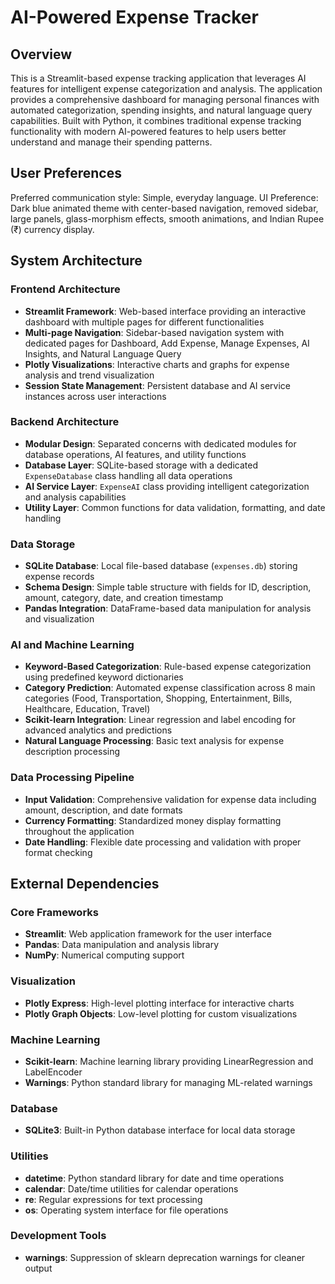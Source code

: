 # AI-Powered Expense Tracker

## Overview

This is a Streamlit-based expense tracking application that leverages AI features for intelligent expense categorization and analysis. The application provides a comprehensive dashboard for managing personal finances with automated categorization, spending insights, and natural language query capabilities. Built with Python, it combines traditional expense tracking functionality with modern AI-powered features to help users better understand and manage their spending patterns.

## User Preferences

Preferred communication style: Simple, everyday language.
UI Preference: Dark blue animated theme with center-based navigation, removed sidebar, large panels, glass-morphism effects, smooth animations, and Indian Rupee (₹) currency display.

## System Architecture

### Frontend Architecture
- **Streamlit Framework**: Web-based interface providing an interactive dashboard with multiple pages for different functionalities
- **Multi-page Navigation**: Sidebar-based navigation system with dedicated pages for Dashboard, Add Expense, Manage Expenses, AI Insights, and Natural Language Query
- **Plotly Visualizations**: Interactive charts and graphs for expense analysis and trend visualization
- **Session State Management**: Persistent database and AI service instances across user interactions

### Backend Architecture
- **Modular Design**: Separated concerns with dedicated modules for database operations, AI features, and utility functions
- **Database Layer**: SQLite-based storage with a dedicated `ExpenseDatabase` class handling all data operations
- **AI Service Layer**: `ExpenseAI` class providing intelligent categorization and analysis capabilities
- **Utility Layer**: Common functions for data validation, formatting, and date handling

### Data Storage
- **SQLite Database**: Local file-based database (`expenses.db`) storing expense records
- **Schema Design**: Simple table structure with fields for ID, description, amount, category, date, and creation timestamp
- **Pandas Integration**: DataFrame-based data manipulation for analysis and visualization

### AI and Machine Learning
- **Keyword-Based Categorization**: Rule-based expense categorization using predefined keyword dictionaries
- **Category Prediction**: Automated expense classification across 8 main categories (Food, Transportation, Shopping, Entertainment, Bills, Healthcare, Education, Travel)
- **Scikit-learn Integration**: Linear regression and label encoding for advanced analytics and predictions
- **Natural Language Processing**: Basic text analysis for expense description processing

### Data Processing Pipeline
- **Input Validation**: Comprehensive validation for expense data including amount, description, and date formats
- **Currency Formatting**: Standardized money display formatting throughout the application
- **Date Handling**: Flexible date processing and validation with proper format checking

## External Dependencies

### Core Frameworks
- **Streamlit**: Web application framework for the user interface
- **Pandas**: Data manipulation and analysis library
- **NumPy**: Numerical computing support

### Visualization
- **Plotly Express**: High-level plotting interface for interactive charts
- **Plotly Graph Objects**: Low-level plotting for custom visualizations

### Machine Learning
- **Scikit-learn**: Machine learning library providing LinearRegression and LabelEncoder
- **Warnings**: Python standard library for managing ML-related warnings

### Database
- **SQLite3**: Built-in Python database interface for local data storage

### Utilities
- **datetime**: Python standard library for date and time operations
- **calendar**: Date/time utilities for calendar operations
- **re**: Regular expressions for text processing
- **os**: Operating system interface for file operations

### Development Tools
- **warnings**: Suppression of sklearn deprecation warnings for cleaner output